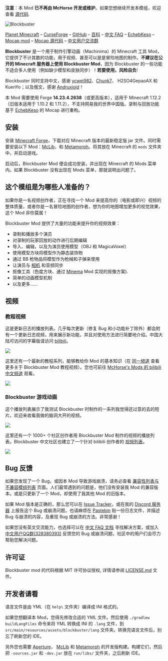 **注意**：本 Mod **已不再由 McHorse 开发或维护**。如果您想继续开发本模组，欢迎查看 [源代码](https://github.com/mchorse/blockbuster).  

![Blockbuster](https://i.imgur.com/fkRVMIw.png)

[Planet Minecraft](http://www.planetminecraft.com/mod/blockbuster-machinima-mod/) – [CurseForge](https://www.curseforge.com/minecraft/mc-mods/blockbuster) – [GitHub](https://github.com/mchorse/blockbuster) – [百科](https://github.com/mchorse/blockbuster/wiki) – [中文 FAQ](https://www.yuque.com/mhmzh/faq) – 
[EchebKeso](https://twitter.com/EchebKeso) – [Mocap mod](http://www.minecraftforum.net/forums/mapping-and-modding/minecraft-mods/1445402-minecraft-motion-capture-mod-mocap-16-000) – [Mocap 源代码](https://github.com/EchebKeso/Mocap) – [中文用户交流群](https://jq.qq.com/?_wv=1027&k=584nNVF)

**Blockbuster** 是一个用于制作引擎动画（Machinima）的 Minecraft 工具 Mod，它提供了不计其数的功能，用于视频、甚至可以是是冒险地图的制作。**不建议在公开的 Minecraft 服务器上使用 Blockbuster Mod**，因为 Blockbuster 的一些功能不适合多人使用（例如缺少模型和皮肤同步）！**若要使用，风险自负**!

Blockbuster 同时支持中文，感谢 [ycwei982](https://www.youtube.com/channel/UCfUDMSGlXUblXimkvNl_7Ww)、[Chunk7](https://space.bilibili.com/2840677)、 H2SO4GepaoAX 和 KuenYo；以及俄文，感谢 [Andruxioid](https://www.youtube.com/channel/UCnHOceBjwMyqCR5oYOoNqhQ)！

本 Mod 需要使用 Forge **14.23.4.2638**（或更高版本），适用于 Minecraft 1.12.2（旧版本适用于 1.10.2 和 1.11.2），不支持网易我的世界中国版。录制与回放功能基于 [EchebKeso](https://twitter.com/EchebKeso) 的 Mocap 进行重构。

## 安装

安装 [Minecraft Forge](http://files.minecraftforge.net/)，下载对应 Minecraft 版本的最新稳定版 jar 文件。同时需要安装以下 Mod：[McLib](https://www.curseforge.com/minecraft/mc-mods/mchorses-mclib)，和 [Metamorph](https://www.curseforge.com/minecraft/mc-mods/metamorph)。将其放在 Minecraft 的 `mods` 文件夹中，并启动游戏。

启动后，Blockbuster Mod 便会成功安装，并出现在 Minecraft 的 Mods 菜单内。如果 Blockbuster 没有出现在 Mods 菜单，那就说明出问题了。

## 这个模组是为哪些人准备的？

如果你是一名视频创作者，正在寻找一个 Mod 来提高你的（电影或即兴）视频的整体质量，或者你是一名冒险地图的创作者，想为你的地图增加更多的视觉效果，这个 Mod 非你莫属！

Blockbuster Mod 提供了大量的功能来提升你的视频效果： 

* 录制和播放多个演员
* 对录制的玩家回放的动作进行后期编辑
* 导入、编辑，以及为演员使用模型（OBJ 和 MagicaVoxel）
* 使用模型方块将模型作为静态装饰物
* 通过 BB 枪物品将模型作为枪械和子弹来使用
* 让演员与 [相机](https://www.curseforge.com/minecraft/mc-mods/aperture) 和音频同步
* 抠像工具（色度方块、通过 [Minema](https://github.com/daipenger/minema/releases) Mod 实现的抠像方案).
* 简单的动画模型机制
* 以及更多……

## 视频
### 教程视频
这是更新日志的播放列表。几乎每次更新（修复 Bug 和小功能补丁除外）都会附有一个更新日志视频，用来展示新功能，并且对使用方法进行简要地介绍。中国大陆可访问的字幕版请访问 [bilibili](https://space.bilibili.com/472615413/channel/seriesdetail?sid=851926)。

<a href="https://youtu.be/faeKqT5FYyA?list=PL6UPd2Tj65nEwg2bfY-NduLihPy6fgnvK"><img src="https://img.youtube.com/vi/faeKqT5FYyA/0.jpg"></a> 

这里还有一个最新的教程系列，能够教给你 Mod 的基本知识（在 [同一频道](https://www.youtube.com/c/McHorsesmods/videos) 查看更多关于 Blockbuster Mod 教程视频）。您也可前往 [McHorse's Mods 的 bilibili 中文频道](https://space.bilibili.com/472615413) 观看。

<a href="https://youtu.be/Vv5ZwtZdwz0?list=PLLnllO8nnzE-xmqdymsLpxnXTaAbyIVjM"><img src="https://img.youtube.com/vi/Vv5ZwtZdwz0/0.jpg"></a> 

### Blockbuster 游戏动画

这个播放列表展示了我测试 Blockbuster 时制作的一系列我觉得还过意的去的短片。欢迎来收看我做的脑洞大开的视频。

<a href="https://youtu.be/eig13klr-kw?list=PL6UPd2Tj65nFdhjzY-z6yCJuPaEanB2BF"><img src="https://img.youtube.com/vi/eig13klr-kw/0.jpg"></a>

这里还有一个 1000+ 个社区创作者用 Blockbuster Mod 制作的视频的播放列表。Blockbuster 中文社区也建立了一个针对 bilibili 创作者的 [视频列表](https://www.yuque.com/mhmzh/shares/videos)。

<a href="https://youtu.be/kJHMj245qSY?list=PL6UPd2Tj65nEE8kLKBxYYZLAjruJkO0r_"><img src="https://img.youtube.com/vi/kJHMj245qSY/0.jpg"></a> 

## Bug 反馈

如果您发现了一个 Bug，或因本 Mod 导致游戏崩溃，请务必查看 [兼容性列表与不兼容模组列表](https://github.com/mchorse/mclib/wiki/Compatibility-table-of-McHorse%27s-mods) 页面。人们最常遇到的问题是，他们没有安装我 Mod 的兼容版本。或是只更新了一个 Mod，却使用了我其他 Mod 的旧版本。

如果 Mod 版本是正确的，那么您可以在 [Issue Tracker](https://github.com/mchorse/blockbuster/issues/)，或在我的 [Discord 服务器](https://discord.gg/qfxrqUF) 上报告这个 Bug 或崩溃问题。也请麻烦在 [Pastebin](http://pastebin.com) 贴一份日志文件，并描述 Bug 与崩溃的内容，及重现 Bug 或崩溃的方法。非常感谢！

如果您没有英文交流能力，也选择可以在 [中文 FAQ 文档](https://www.yuque.com/mhmzh/faq) 寻找解决方案，或加入 [中文用户QQ群(328380393)](https://jq.qq.com/?_wv=1027&k=584nNVF) 反馈您的 Bug 或崩溃问题，社区中的用户们会尽力帮助您解决问题。

## 许可证

Blockbuster mod 的代码根据 MIT 许可协议授权, 详情请参阅 [LICENSE.md](./LICENSE.md) 文件。

## 开发者请看

语言文件是由 YML（在 `help\` 文件夹）编译成 INI 格式的。

如果您想翻译本 Mod，您得先修改合适的 YML 文件。然后使用 `./gradlew buildLangFiles` 命令来将 YML 转换成 INI 的 `.lang` 文件，到 `src/main/resources/assets/blockbuster/lang` 文件夹。转换完语言文件后，别忘了刷新您的 IDE。

另外您也需要 [Aperture](https://github.com/mchorse/aperture)， [McLib](https://github.com/mchorse/mclib) 和 [Metamorph](https://github.com/mchorse/metamorph) 的开发版构建。构建它们，然后把 `-sources.jar` 和 `-dev.jar` 放在 `run/libs/` 文件夹，之后刷新 IDE。